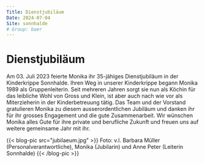 ```yaml
---
Title: Dienstjubiläum
Date: 2024-07-04
Site: sonnhalde
# Group: baer
---
```

# Dienstjubiläum

Am 03. Juli 2023 feierte Monika ihr 35-jähiges Dienstjubiläum in der Kinderkrippe Sonnhalde. Ihren Weg in
unserer Kinderkrippe begann Monika 1989 als Gruppenleiterin. Seit mehreren Jahren sorgt sie nun als Köchin für
das leibliche Wohl von Gross und Klein, ist aber auch nach wie vor als Miterzieherin in der Kinderbetreuung tätig.
Das Team und der Vorstand gratulieren Monika zu diesem ausserordentlichen Jubiläum und danken ihr für ihr
grosses Engagement und die gute Zusammenarbeit. Wir wünschen Monika alles Gute für ihre private und
berufliche Zukunft und freuen uns auf weitere gemeinsame Jahr mit ihr.


{{< blog-pic src="jubilaeum.jpg" >}}
Foto: v.l. Barbara Müller (Personalverantwortliche), Monika (Jubilarin) und Anne Peter (Leiterin Sonnhalde)
{{< /blog-pic >}}



